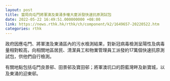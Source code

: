 ```yaml
---
layout: post
title: 當局向屯門將軍澳及東涌多幢大廈派發快速抗原測試包
date: 2022-05-22 16:49:51.000000000 +08:00
link: https://news.rthk.hk/rthk/ch/component/k2/1649657-20220522.htm
categories: rthk
---
```


政府因應屯門、將軍澳及東涌區內的污水檢測結果，對新冠病毒檢測呈陽性及病毒量相對較高，向相關地區居民、清潔員工和物業管理員工派發約17萬個快速抗原測試包，供他們自行檢測。

有關地點包括屯門良景邨、田景邨及寶田邨；將軍澳坑口的蔚藍灣畔及新寶城，以及東涌的迎東邨。
